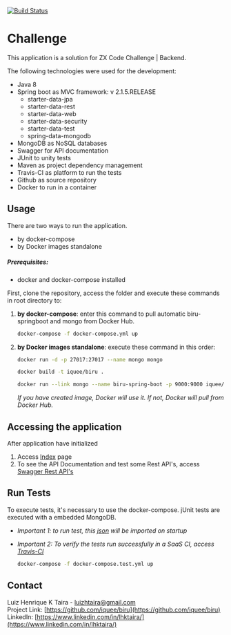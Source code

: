 [![Build Status](https://travis-ci.org/iquee/biru.svg?branch=master)](https://travis-ci.org/iquee/biru)

# Challenge
<p>This application is a solution for ZX Code Challenge | Backend.</p>
<p>The following technologies were used for the development:</p>
 	
* Java 8
* Spring boot as MVC framework: v 2.1.5.RELEASE
	- starter-data-jpa
	- starter-data-rest
	- starter-data-web
	- starter-data-security
	- starter-data-test
	- spring-data-mongodb
* MongoDB as NoSQL databases					
* Swagger for API documentation
* JUnit to unity tests
* Maven as project dependency management
* Travis-CI as platform to run the tests
* Github as source repository
* Docker to run in a container 

## Usage
There are two ways to run the application.<br>
* by docker-compose
* by Docker images standalone

##### Prerequisites:
* docker and docker-compose installed<br>

First, clone the repository, access the folder and execute these commands in root directory to:

1. <strong>by docker-compose</strong>: enter this command to pull automatic biru-springboot and mongo from Docker Hub. 
	```sh
	docker-compose -f docker-compose.yml up
    ```

2. <strong>by Docker images standalone</strong>: execute these command in this order:
	```sh
	docker run -d -p 27017:27017 --name mongo mongo
    ```    
    ```sh
	docker build -t iquee/biru .
    ```	
    ```sh
	docker run --link mongo --name biru-spring-boot -p 9000:9000 iquee/biru
    ```
    <em>If you have created image, Docker will use it. If not, Docker will pull from Docker Hub.</em>


## Accessing the application
After application have initialized
1. Access [Index](http://localhost:9000) page
2. To see the API Documentation and test some Rest API's, access [Swagger Rest API's](http://localhost:9000/swagger-ui.html)


## Run Tests
To execute tests, it's necessary to use the docker-compose. jUnit tests are executed with a embedded MongoDB.<br>
- <em>Important 1: to run test, this [json](https://github.com/ZXVentures/code-challenge/blob/master/files/pdvs.json) will be imported on startup</em>
- <em>Important 2: To verify the tests run successfully in a SaaS CI, access [Travis-CI](https://travis-ci.org/iquee/biru)</em><br>

	```sh
	docker-compose -f docker-compose.test.yml up
    ```

## Contact

Luiz Henrique K Taira - luizhtaira@gmail.com<br>
Project Link: [https://github.com/iquee/biru](https://github.com/iquee/biru)<br>
LinkedIn: [https://www.linkedin.com/in/lhktaira/](https://www.linkedin.com/in/lhktaira/)